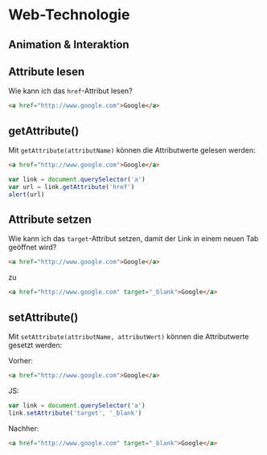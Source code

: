# Web-Technologie

## Animation & Interaktion



## Attribute lesen

Wie kann ich das `href`-Attribut lesen?

```html
<a href="http://www.google.com">Google</a>
```


## getAttribute()

Mit `getAttribute(attributName)` können die Attributwerte gelesen werden:

```html
<a href="http://www.google.com">Google</a>
```

```js
var link = document.querySelector('a')
var url = link.getAttribute('href')
alert(url)
```



## Attribute setzen

Wie kann ich das `target`-Attribut setzen, damit der Link in einem neuen Tab geöffnet wird?

```html
<a href="http://www.google.com">Google</a>
```

zu

```html
<a href="http://www.google.com" target="_blank">Google</a>
```


## setAttribute()

Mit `setAttribute(attributName, attributWert)` können die Attributwerte gesetzt werden:

Vorher:
```html
<a href="http://www.google.com">Google</a>
```

JS:
```js
var link = document.querySelector('a')
link.setAttribute('target', '_blank')
```

Nachher:
```html
<a href="http://www.google.com" target="_blank">Google</a>
```
